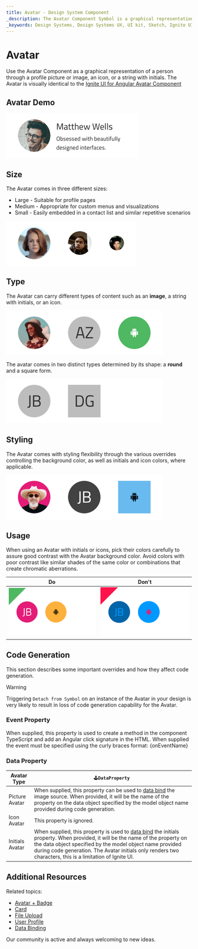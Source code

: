 ```yaml
---
title: Avatar - Design System Component
_description: The Avatar Component Symbol is a graphical representation of personal information. 
_keywords: Design Systems, Design Systems UX, UI kit, Sketch, Ignite UI for Angular, Sketch to Angular, Sketch to Angular, Angular, Angular Design System, Export code from Sketch, Design Kits for Angular, Sketch HTML, Sketch to HTML, Sketch UI kits
---
```


# Avatar

Use the Avatar Component as a graphical representation of a person through a profile picture or image, an icon, or a string with initials. The Avatar is visually identical to the [Ignite UI for Angular Avatar Component](https://www.infragistics.com/products/ignite-ui-angular/angular/components/avatar.html)

## Avatar Demo

<img class="responsive-img" src="../images/avatar_demo.png" srcset="../images/avatar_demo@2x.png 2x" />

## Size

The Avatar comes in three different sizes:

- Large - Suitable for profile pages
- Medium - Appropriate for custom menus and visualizations
- Small - Easily embedded in a contact list and similar repetitive scenarios

<img class="responsive-img" src="../images/avatar_sizes.png" srcset="../images/avatar_sizes@2x.png 2x" />

## Type

The Avatar can carry different types of content such as an **image**, a string with initials, or an icon.

<img class="responsive-img" src="../images/avatar_content.png" srcset="../images/avatar_content@2x.png 2x" />

The avatar comes in two distinct types determined by its shape: a **round** and a square form.

<img class="responsive-img" src="../images/avatar_type.png" srcset="../images/avatar_type@2x.png 2x" />

## Styling

The Avatar comes with styling flexibility through the various overrides controlling the background color, as well as initials and icon colors, where applicable.

<img class="responsive-img" src="../images/avatar_styling.png" srcset="../images/avatar_styling@2x.png 2x" />

## Usage

When using an Avatar with initials or icons, pick their colors carefully to assure good contrast with the Avatar background color. Avoid colors with poor contrast like similar shades of the same color or combinations that create chromatic aberrations.

| Do                                                                             | Don't                                                                              |
| ------------------------------------------------------------------------------ | ---------------------------------------------------------------------------------- |
| <img class="responsive-img" src="../images/avatar_do1.png" srcset="../images/avatar_do1@2x.png 2x" /> | <img class="responsive-img" src="../images/avatar_dont1.png" srcset="../images/avatar_dont1@2x.png 2x" /> |

## Code Generation

This section describes some important overrides and how they affect code generation.

> [!WARNING]
> Triggering `Detach from Symbol` on an instance of the Avatar in your design is very likely to result in loss of code generation capability for the Avatar.

### Event Property

When supplied, this property is used to create a method in the component TypeScript and add an Angular click signature in the HTML. When supplied the event must be specified using the curly braces format: {onEventName}

### Data Property

| Avatar Type     | `🕹️DataProperty`                                                                                                                                                                                                                                                                                         |
| --------------- | -------------------------------------------------------------------------------------------------------------------------------------------------------------------------------------------------------------------------------------------------------------------------------------------------------- |
| Picture Avatar  | When supplied, this property can be used to [data bind](../codegen/data-binding.md) the image source. When provided, it will be the name of the property on the data object specified by the model object name provided during code generation.                                                                                     |
| Icon Avatar     | This property is ignored.                                                                                                                                                                                                                                                                                |
| Initials Avatar | When supplied, this property is used to [data bind](../codegen/data-binding.md) the initials property. When provided, it will be the name of the property on the data object specified by the model object name provided during code generation. The Avatar initials only renders two characters, this is a limitation of Ignite UI. |

## Additional Resources

Related topics:

- [Avatar + Badge](../patterns/avatar-badge.md)
- [Card](card.md)
- [File Upload](../patterns/file-upload.md)
- [User Profile](../patterns/user-profile.md)
- [Data Binding](../codegen/data-binding.md)
  <div class="divider--half"></div>

Our community is active and always welcoming to new ideas.


